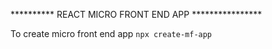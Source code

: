 ********** REACT MICRO FRONT END APP ****************


To create micro front end app
```npx create-mf-app```

